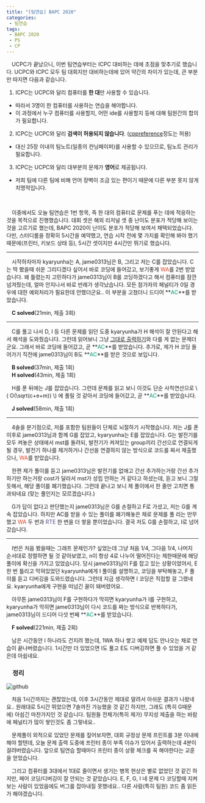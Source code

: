 ```yaml
---
title: "[팀연습] BAPC 2020"
categories:
 - 팀연습
tags:
 - BAPC 2020
 - PS
 - CP
---
```


　UCPC가 끝났으니, 이번 팀연습부터는 ICPC 대비하는 데에 초점을 맞추기로 했습니다. UCPC와 ICPC 모두 팀 대회지만 대비하는데에 있어 약간의 차이가 있는데, 큰 부분만 따지면 다음과 같습니다.

1. ICPC는 UCPC와 달리 컴퓨터를 **한 대**만 사용할 수 있습니다.
  - 따라서 3명이 한 컴퓨터를 사용하는 연습을 해야합니다.
  - 이 과정에서 누구 컴퓨터를 사용할지, 어떤 ide를 사용할지 등에 대해 팀원간의 합의가 필요합니다.
2. ICPC는 UCPC와 달리 **검색이 허용되지 않습니다**. ([cppreference](https://en.cppreference.com/w/)정도는 허용)
  - 대신 25장 이내의 팀노트(일종의 컨닝페이퍼)를 사용할 수 있으므로, 팀노트 관리가 필요합니다.
3. ICPC는 UCPC와 달리 대부분의 문제가 **영어**로 제공됩니다.
  - 저희 팀에 다른 팀에 비해 언어 장벽이 조금 있는 편이기 때문에 다른 부분 못지 않게 치명적입니다.
<br/>

　이중에서도 오늘 팀연습은 1번 항목, 즉 한 대의 컴퓨터로 문제를 푸는 데에 적응하는 것을 목적으로 진행했습니다. 대회 셋은 해외 리저널 셋 중 난이도 분포가 적당해 보이는 것을 고르기로 했는데, BAPC 2020이 난이도 분포가 적당해 보여서 채택되었습니다. 다만, 스터디룸을 정확히 5시간을 예약했고, 연습 시작 전에 몇 가지를 확인해 봐야 했기 때문에(프린터, 키보드 상태 등), 5시간 셋이지만 4시간만 뛰기로 했습니다.
<hr/>

　시작하자마자 kyaryunha는 A, jame0313님은 B, 그리고 저는 C를 잡았습니다. C는 딱 봤을때 쉬운 그리디겠다 싶어서 바로 코딩에 들어갔고, 보기좋게 <font color='#dd4124'>WA</font>를 2번 받았습니다. 왜 틀렸는지 고민하다가 jame0313님이 B를 코딩하겠다고 해서 컴퓨터를 잠깐 넘겨줬는데, 얼마 안지나서 바로 반례가 생각났습니다. 모든 참가자의 페널티가 0일 경우에 대한 예외처리가 필요한데 안했더군요.. 이 부분을 고쳤더니 드디어 **<font color='#009874'>AC</font>**를 받았습니다.

　**C solved**(21min, 제출 3회)
<hr/>

　C를 풀고 나서 D, I 등 다른 문제를 읽던 도중 kyaryunha가 H 해석이 잘 안된다고 해서 해석을 도와줬습니다. 그런데 읽어보니 그냥 [그대로 출력하기](https://www.acmicpc.net/problem/11718)와 다를 게 없는 문제더군요. 그래서 바로 코딩에 들어갔고, 곧 **<font color='#009874'>AC</font>**를 받았습니다. 추가로, 제가 H 코딩 들어가기 직전에 jame0313님이 B도 **<font color='#009874'>AC</font>**를 받은 것으로 보입니다.

　**B solved**(37min, 제출 1회)  
　**H solved**(43min, 제출 1회)

　H를 푼 뒤에는 J를 잡았습니다. 그런데 문제를 읽고 보니 이것도 단순 사칙연산으로 \\( O(\sqrt(c+e+m)) \\) 에 풀릴 것 같아서 코딩에 들어갔고, 곧 **<font color='#009874'>AC</font>**를 받았습니다.

　**J solved**(58min, 제출 1회)
<hr/>

　4솔을 분기점으로, 저를 포함한 팀원들이 단체로 뇌절하기 시작했습니다. 저는 J를 푼 이후로 jame0313님과 함께 G를 잡았고, kyaryunha는 E를 잡았습니다. G는 발전기를 모두 켜놓은 상태에서 mst를 돌려되, 발전기가 켜져있는 group끼리 간선으로 연결되게 될 경우, 발전기 하나를 제거하거나 간선을 연결하지 않는 방식으로 코드를 짜서 제출했으나, <font color='#dd4124'>WA</font>를 받았습니다.

　한편 제가 풀이를 듣고 jame0313님은 발전기를 없애고 간선 추가하는거랑 간선 추가하기만 하는거랑 cost가 달라서 mst가 성립 안하는 거 같다고 하셨는데, 듣고 보니 그럴듯해서, 해당 풀이를 폐기했습니다. 그런데 끝나고 보니 제 풀이에서 한 줄만 고치면 통과되네요 (맞는 풀인지는 모르겠습니다.)

　G가 답이 없다고 판단했는지 jame0313님은 G를 손절하고 F로 가셨고, 저는 G를 계속 잡았습니다. 하지만 AC를 받을 수 있는 풀이를 폐기해놓은 채로 문제를 풀 리는 만무했고 <font color='#dd4124'>WA</font> 두 번과 <font color='#5f4b8b'>RTE</font> 한 번을 더 쌓을 뿐이었습니다. 결국 저도 G를 손절하고, I로 넘어갔습니다.
<hr/>

　I번은 처음 봤을때는 그래프 문제인가? 싶었는데 그냥 처음 1/4, 그다음 1/4, 나머지 순서대로 정렬하면 될 것 같아보였고, n이 항상 4로 나누어 떨어진다는 제한때문에 해당 풀이에 확신을 가지고 있었습니다. 당시 jame0313님이 F를 잡고 있는 상황이었어서, E 한 번 틀리고 막혀있었던 kyaryunha에게 I 풀이를 설명하고, 코딩을 부탁해놓고, F 풀이를 듣고 디버깅을 도와드렸습니다. 그런데 지금 생각하면 I 코딩은 직접할 걸 그랬네요. kyaryunha에게 구현을 떠넘긴 꼴이 돼버렸어요..

　아무튼 jame0313님이 F를 구현하다가 막히면 kyaryunha가 I를 구현하고, kyaryunha가 막히면 jame0313님이 다시 코드를 짜는 방식으로 반복하다가, jame0313님이 드디어 다섯 번째 **<font color='#009874'>AC</font>**를 받았습니다.

　**F solved**(221min, 제출 2회)

　남은 시간동안 I 하나라도 건지려 했는데, 1WA 하나 쌓고 예제 답도 안나오는 채로 연습이 끝나버렸습니다. 1시간만 더 있었으면 I도 풀고 E도 디버깅하면 풀 수 있었을 거 같은데 아쉽네요.

### 　**정리**
![github](https://user-images.githubusercontent.com/51073213/131258695-e60ea2f8-6ed6-43ea-88b6-075383c88b71.png)

　처음 1시간까지는 괜찮았는데, 이후 3시간동안 제대로 말려서 아쉬운 결과가 나왔네요.. 원래대로 5시간 뛰었으면 7솔까진 가능했을 것 같긴 하지만, 그래도 (특히 G때문에) 아쉽긴 마찬가지인 것 같습니다. 팀원들 전체가(특히 제가) 무지성 제출을 하는 바람에 페널티가 많이 쌓인것도 좀 그렇네요..

　문제풀이 외적으로 있었던 문제를 짚어보자면, 대회 규정상 문제 프린트를 3분 이내에 해야 할텐데, 오늘 문제 출력 도중에 프린터 종이 부족 이슈가 있어서 출력하는데 4분이 걸려버렸습니다. 앞으로 팀연습 할때마다 프린터 종이 상황 체크를 꼭 해야한다는 교훈을 얻었습니다.

　그리고 컴퓨터를 3대에서 1대로 줄이면서 생기는 병목 현상은 별로 없었던 것 같긴 하지만, 페어 코딩/디버깅이 잘 안되는 것 같았습니다. E, F, G, I 네 문제 다 코딩할때 지켜보는 사람이 있었음에도 버그를 잡아내질 못했네요.. 다른 사람(특히 팀원) 코드 좀 읽든가 해야겠습니다.